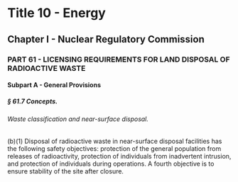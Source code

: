 
# Title 10 - Energy
## Chapter I - Nuclear Regulatory Commission
### PART 61 - LICENSING REQUIREMENTS FOR LAND DISPOSAL OF RADIOACTIVE WASTE
#### Subpart A - General Provisions
##### § 61.7 Concepts.
###### Waste classification and near-surface disposal.

(b)(1) Disposal of radioactive waste in near-surface disposal facilities has the following safety objectives: protection of the general population from releases of radioactivity, protection of individuals from inadvertent intrusion, and protection of individuals during operations. A fourth objective is to ensure stability of the site after closure.
